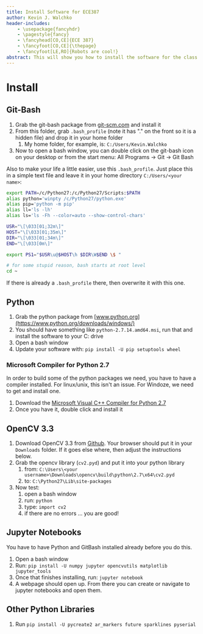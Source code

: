 ```yaml
---
title: Install Software for ECE387
author: Kevin J. Walchko
header-includes:
    - \usepackage{fancyhdr}
    - \pagestyle{fancy}
    - \fancyhead[CO,CE]{ECE 387}
    - \fancyfoot[CO,CE]{\thepage}
    - \fancyfoot[LE,RO]{Robots are cool!}
abstract: This will show you how to install the software for the class. We will install python 2.7, windoze compiler, OpenCV for python, and a bunch of python modules that will be used in the class.
---
```


# Install

## Git-Bash

1. Grab the git-bash package from [git-scm.com](https://git-scm.com/download/win) and install it
1. From this folder, grab `.bash_profile` (note it has "." on the front so it is a hidden file) and drop it in your home folder
    1. My home folder, for example, is: `C:/Users/Kevin.Walchko`
1. Now to open a bash window, you can double click on the git-bash icon on your desktop or from the start menu: All Programs -> Git -> Git Bash

Also to make your life a little easier, use this `.bash_profile`. Just place this
in a simple text file and leave it in your home directory `C:/Users/<your name>`:

```bash
export PATH=/c/Python27:/c/Python27/Scripts:$PATH
alias python='winpty /c/Python27/python.exe'
alias pip='python -m pip'
alias ll='ls -lh'
alias ls='ls -Fh --color=auto --show-control-chars'

USR="\[\033[01;32m\]"
HOST="\[\033[01;35m\]"
DIR="\[\033[01;34m\]"
END="\[\033[0m\]"

export PS1="$USR\u@$HOST\h $DIR\W$END \$ "

# for some stupid reason, bash starts at root level
cd ~

```

If there is already a `.bash_profile` there, then overwrite it with this one.

## Python

1. Grab the python package from [www.python.org](https://www.python.org/downloads/windows/)
1. You should have something like `python-2.7.14.amd64.msi`, run that and install the software to your C: drive
1. Open a bash window
1. Update your software with: `pip install -U pip setuptools wheel`

### Microsoft Compiler for Python 2.7

In order to build some of the python packages we need, you have to have a compiler
installed. For linux/unix, this isn't an issue. For Windoze, we need to get and
install one.

1. Download the [Microsoft Visual C++ Compiler for Python 2.7](https://www.microsoft.com/en-us/download/details.aspx?id=44266)
1. Once you have it, double click and install it

## OpenCV 3.3

1. Download OpenCV 3.3 from [Github](https://github.com/opencv/opencv/releases). Your browser
   should put it in your `Downloads` folder. If it goes else where, then adjust the instructions below.
1. Grab the opencv library (`cv2.pyd`) and put it into your python library
    1. from: `C:\Users\<your username>\Downloads\opencv\build\python\2.7\x64\cv2.pyd`
    1. to: `C:\Python27\Lib\site-packages`
1. Now test:
    1. open a bash window
    1. run: `python`
    1. type: `import cv2`
    1. if there are no errors ... you are good!

## Jupyter Notebooks

You have to have Python and GitBash installed already before you do this.

1. Open a bash window
1. Run: `pip install -U numpy jupyter opencvutils matplotlib jupyter_tools`
1. Once that finishes installing, run: `jupyter notebook`
1. A webpage should open up. From there you can create or
   navigate to jupyter notebooks and open them.

## Other Python Libraries

1. Run `pip install -U pycreate2 ar_markers future sparklines pyserial`
